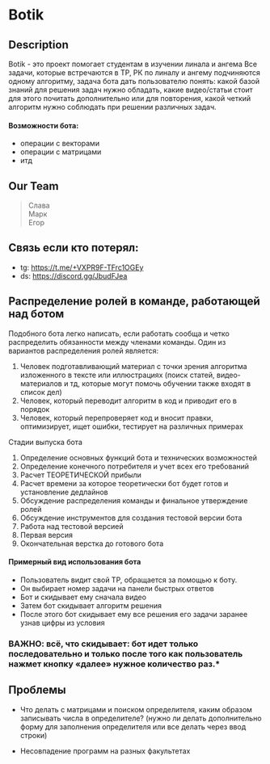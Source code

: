 # Botik

## Description

Botik - это проект помогает студентам в изучении линала и ангема Все задачи, которые встречаются в ТР, РК по линалу и
ангему подчиняются одному алгоритму, задача бота дать пользователю понять: какой базой знаний для решения задач нужно
обладать, какие видео/статьи стоит для этого почитать дополнительно или для повторения, какой четкий алгоритм нужно
соблюдать при решении различных задач.

#### Возможности бота:

- операции с векторами
- операции с матрицами
- итд

## Our Team

> Слава  
> Марк    
> Егор

## Связь если кто потерял:

- tg: https://t.me/+VXPR9F-TFrc1OGEy
- ds: https://discord.gg/JbudFJea

## Распределение ролей в команде, работающей над ботом

Подобного бота легко написать, если работать сообща и четко распределить обязанности между членами команды. Один из
вариантов распределения ролей является:

1) Человек подготавливающий материал с точки зрения алгоритма изложенного в тексте или иллюстрациях (поиск статей,
   видео-материалов и тд, которые могут помочь обучении также входят в список дел)
2) Человек, который переводит алгоритм в код и приводит его в порядок
3) Человек, который перепроверяет код и вносит правки, оптимизирует, ищет ошибки, тестирует на различных примерах

Стадии выпуска бота

1) Определение основных функций бота и технических возможностей
2) Определение конечного потребителя и учет всех его требований
3) Расчет ТЕОРЕТИЧЕСКОЙ прибыли
4) Расчет времени за которое теоретически бот будет готов и установление дедлайнов
5) Обсуждение распределения команды и финальное утверждение ролей
6) Обсуждение инструментов для создания тестовой версии бота
7) Работа над тестовой версией
8) Первая версия
9) Окончательная верстка до готового бота

#### Примерный вид использования бота

- Пользователь видит свой ТР, обращается за помощью к боту.
- Он выбирает номер задачи на панели быстрых ответов
- Бот и скидывает ему сначала видео
- Затем бот скидывает алгоритм решения
- После этого бот скидывает ему все решения его задачи заранее узнав цифры из условия

### ВАЖНО: всё, что скидывает: бот идет только последовательно и только после того как пользователь нажмет кнопку «далее» нужное количество раз.*

## Проблемы

- Что делать с матрицами и поиском определителя, каким образом записывать числа в определителе? (нужно ли делать
  дополнительно форму для заполнения определителя или все делать через ввод строки)

- Несовпадение программ на разных факультетах